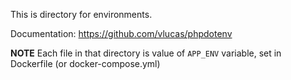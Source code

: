 This is directory for environments.

Documentation: https://github.com/vlucas/phpdotenv

**NOTE** Each file in that directory is value of `APP_ENV` variable, set in Dockerfile (or docker-compose.yml)
